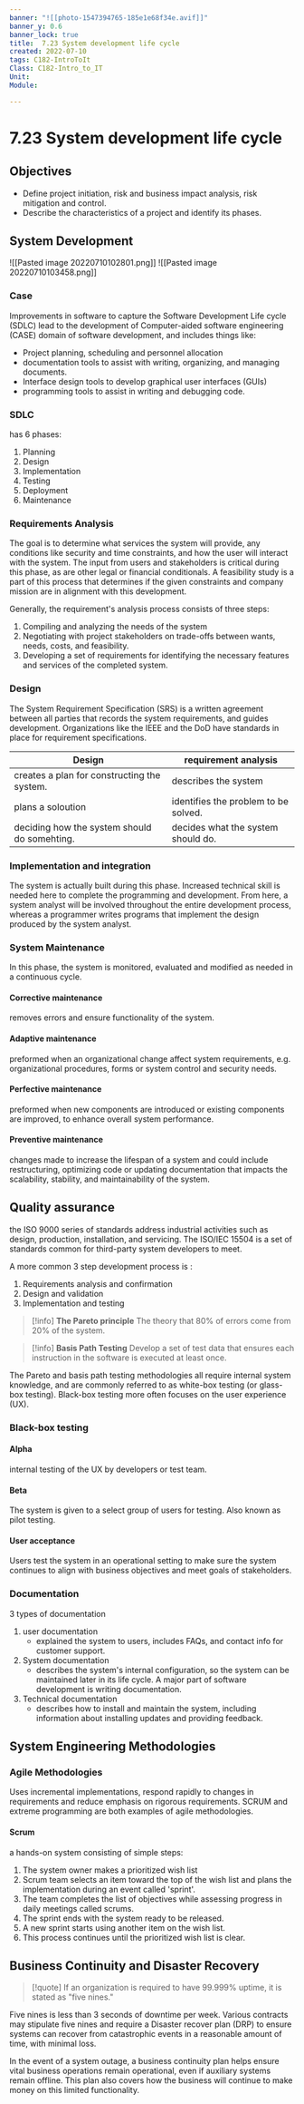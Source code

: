 ```yaml
---
banner: "![[photo-1547394765-185e1e68f34e.avif]]"
banner_y: 0.6
banner_lock: true
title:  7.23 System development life cycle
created: 2022-07-10
tags: C182-IntroToIt
Class: C182-Intro_to_IT
Unit:
Module:

---
```


# 7.23 System development life cycle

## Objectives
- Define project initiation, risk and business impact analysis, risk mitigation and control.
- Describe the characteristics of a project and identify its phases.

## System Development

![[Pasted image 20220710102801.png]] 
![[Pasted image 20220710103458.png]]
### Case
Improvements in software to capture the Software Development Life cycle (SDLC) lead to the development of Computer-aided software engineering (CASE) domain of software development, and includes things like:
- Project planning, scheduling and personnel allocation
- documentation tools to assist with writing, organizing, and managing documents.
- Interface design tools to develop graphical user interfaces (GUIs)
- programming tools to assist in writing and debugging code.

### SDLC
has 6 phases:
1. Planning
2. Design
3. Implementation
4. Testing
5. Deployment
6. Maintenance

### Requirements Analysis
The goal is to determine what services the system will provide, any conditions like security and time constraints, and how the user will interact with the system.
The input from users and stakeholders is critical during this phase, as are other legal or financial conditionals. A feasibility study is a part of this process that determines if the given constraints and company mission are in alignment with this development.

Generally, the requirement's analysis process consists of three steps:
1. Compiling and analyzing the needs of the system
2. Negotiating with project stakeholders on trade-offs between wants, needs, costs, and feasibility.
3. Developing a set of requirements for identifying the necessary features and services of the completed system.

### Design

The System Requirement Specification (SRS) is a written agreement between all parties that records the system requirements, and guides development. Organizations like the IEEE and the DoD have standards in place for requirement specifications.

| Design                                       | requirement analysis                 |
| -------------------------------------------- | ------------------------------------ |
| creates a plan for constructing the system.  | describes the system                 |
| plans a soloution                            | identifies the problem to be solved. |
| deciding how the system should do somehting. | decides what the system should do.   |

### Implementation and integration
The system is actually built during this phase. Increased technical skill is needed here to complete the programming and development. From here, a system analyst will be involved throughout the entire development process, whereas a programmer writes programs that implement the design produced by the system analyst.

### System Maintenance
In this phase, the system is monitored, evaluated and modified as needed in a continuous cycle.

#### Corrective maintenance
removes errors and ensure functionality of the system.
#### Adaptive maintenance
preformed when an organizational change affect system requirements, e.g. organizational procedures, forms or system control and security needs.
#### Perfective maintenance
preformed when new components are introduced or existing components are improved, to enhance overall system performance.
#### Preventive maintenance
changes made to increase the lifespan of a system and could include restructuring, optimizing code or updating documentation that impacts the scalability, stability, and maintainability of the system.

## Quality assurance
the ISO 9000 series of standards address industrial activities such as design, production, installation, and servicing. The ISO/IEC 15504 is a set of standards common for third-party system developers to meet.

A more common 3 step development process is :
1. Requirements analysis and confirmation
2. Design and validation
3. Implementation and testing

>[!info]
>**The Pareto principle**
>The theory that 80% of errors come from 20% of the system.

>[!info]
>**Basis Path Testing**
>Develop a set of test data that ensures each instruction in the software is executed at least once.

The Pareto and basis path testing methodologies all require internal system knowledge, and are commonly referred to as white-box testing (or glass-box testing).
Black-box testing more often focuses on the user experience (UX). 
### Black-box testing
#### Alpha
internal testing of the UX by developers or test team.
#### Beta
The system is given to a select group of users for testing. Also known as pilot testing.
#### User acceptance
Users test the system in an operational setting to make sure the system continues to align with business objectives and meet goals of stakeholders.


### Documentation
3 types of documentation
1. user documentation
	- explained the system to users, includes FAQs, and contact info for customer support.
2. System documentation
	- describes the system's internal configuration, so the system can be maintained later in its life cycle. A major part of software development is writing documentation.
3. Technical documentation
	- describes how to install and maintain the system, including information about installing updates and providing feedback.

## System Engineering Methodologies
### Agile Methodologies
Uses incremental implementations, respond rapidly to changes in requirements and reduce emphasis on rigorous requirements. SCRUM and extreme programming are both examples of agile methodologies. 
#### Scrum
a hands-on system consisting of simple steps:
1. The system owner makes a prioritized wish list
2. Scrum team selects an item toward the top of the wish list and plans the implementation during an event called 'sprint'.
3. The team completes the list of objectives while assessing progress in daily meetings called scrums.
4. The sprint ends with the system ready to be released.
5. A new sprint starts using another item on the wish list.
6. This process continues until the prioritized wish list is clear.

## Business Continuity and Disaster Recovery
>[!quote]
>If an organization is required to have 99.999% uptime, it is stated as "five nines."

Five nines is less than 3 seconds of downtime per week. Various contracts may stipulate five nines and require a Disaster recover plan (DRP) to ensure systems can recover from catastrophic events in a reasonable amount of time, with minimal loss. 

In the event of a system outage, a business continuity plan helps ensure vital business operations remain operational, even if auxiliary systems remain offline. This plan also covers how the business will continue to make money on this limited functionality.

